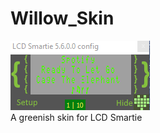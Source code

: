 # Willow_Skin
![Skin Perwview](https://github.com/Limbos-goodies-for-LCDSmartie/Willow_Skin/blob/main/Willow/Skin_Preview.png?raw=true)\
A greenish skin for LCD Smartie
